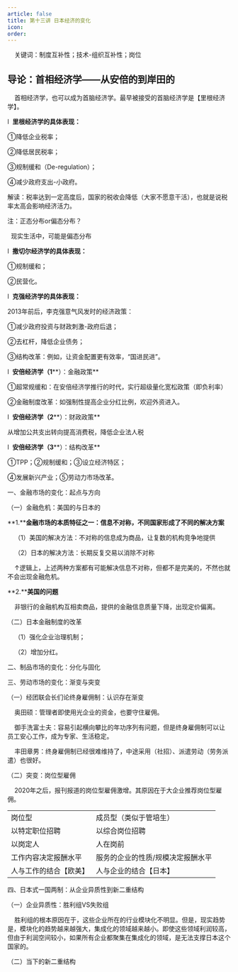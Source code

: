 ```yaml
---
article: false
title: 第十三讲 日本经济的变化
icon: 
order:
---
```



    关键词：制度互补性；技术-组织互补性；岗位

## 导论：首相经济学——从安倍的到岸田的

    首相经济学，也可以成为首脑经济学。最早被接受的首脑经济学是【里根经济学】。

l  **里根经济学的具体表现：**

①降低企业税率；

②降低居民税率；

③规制缓和（De-regulation）；

④减少政府支出-小政府。

解读：税率达到一定高度后，国家的税收会降低（大家不愿意干活），也就是说税率太高会影响经济活力。

注：正态分布or偏态分布？

  现实生活中，可能是偏态分布

l  **撒切尔经济学的具体表现：**

①规制缓和；

②民营化。

l  **克强经济学的具体表现：**

2013年前后，李克强意气风发时的经济政策：

①减少政府投资与财政刺激-政府后退；

②去杠杆，降低企业债务；

③结构改革：例如，让资金配置更有效率，“国进民进”。

l  **安倍经济学（1****）：金融政策**

①超常规缓和：在安倍经济学推行的时代，实行超级量化宽松政策（即负利率）

②金融制度改革：如强制性提高企业分红比例，欢迎外资进入。

l  **安倍经济学（2****）：财政政策**

从增加公共支出转向提高消费税，降低企业法人税

l  **安倍经济学（3****）：结构改革**

①TPP；②规制缓和；③设立经济特区；

④发展新兴产业；⑤劳动力市场改革。

一、金融市场的变化：起点与方向

（一）金融危机：美国的与日本的

**1.****金融市场的本质特征之一：信息不对称，不同国家形成了不同的解决方案**

    （1）美国的解决方法：不对称的信息成为商品，让复数的机构竞争地提供

    （2）日本的解决方法：长期反复交易以消除不对称

    ↑逻辑上，上述两种方案都有可能解决信息不对称，但都不是完美的，不然也就不会出现金融危机。

**2.****美国的问题**

    非银行的金融机构互相卖商品，提供的金融信息质量下降，出现定价偏离。

（二）日本金融制度的改革

    （1）强化企业治理机制；

    （2）增加分红。

二、制品市场的变化：分化与固化

三、劳动市场的变化：渐变与突变

（一）经团联会长们论终身雇佣制：认识存在渐变

    奥田硕：管理者即使用光企业的资金，也要守住雇佣。

    御手洗富士夫：容易引起横向攀比的年功序列有问题，但是终身雇佣制可以让员工安心工作，成为专家、生活稳定。

    丰田章男：终身雇佣制已经很难维持了，中途采用（社招）、派遣劳动（劳务派遣）也很好。

（二）突变：岗位型雇佣

    2020年之后，报刊报道的岗位型雇佣激增。其原因在于大企业推荐岗位型雇佣。

|   |   |
|---|---|
|岗位型|成员型（类似于管培生）|
|以特定职位招聘|以综合岗位招聘|
|以岗定人|人在岗前|
|工作内容决定报酬水平|服务的企业的性质/规模决定报酬水平|
|人与工作的结合【欧美】|人与企业的结合【日本】|

四、日本式一国两制：从企业异质性到新二重结构

（一）企业异质性：胜利组VS失败组

    胜利组的根本原因在于，这些企业所在的行业模块化不明显。但是，现实趋势是，模块化的趋势越来越强大，集成化的领域越来越小。即使这些领域利润较高，但由于利润空间较小，如果所有企业都聚集在集成化的领域，是无法支撑日本这个国家的。

（二）当下的新二重结构